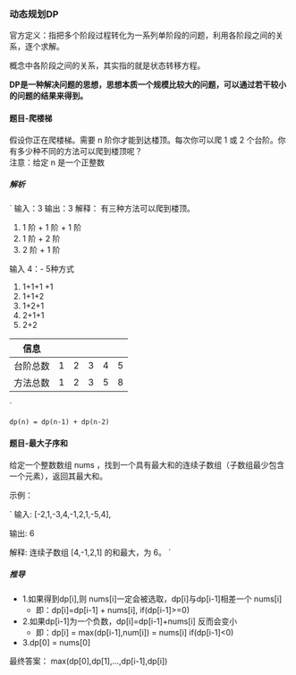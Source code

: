 ### 动态规划DP

官方定义：指把多个阶段过程转化为一系列单阶段的问题，利用各阶段之间的关系，逐个求解。

概念中各阶段之间的关系，其实指的就是状态转移方程。

**DP是一种解决问题的思想，思想本质一个规模比较大的问题，可以通过若干较小的问题的结果来得到。**

#### 题目-爬楼梯

假设你正在爬楼梯。需要 n 阶你才能到达楼顶。每次你可以爬 1 或 2 个台阶。你有多少种不同的方法可以爬到楼顶呢？       
注意：给定 n 是一个正整数

#####  解析

`
输入：3   输出：3  解释： 有三种方法可以爬到楼顶。
1.  1 阶 + 1 阶 + 1 阶
2.  1 阶 + 2 阶
3.  2 阶 + 1 阶

输入 4：- 5种方式
1.  1+1+1 +1
2.  1+1+2
3.  1+2+1
4.  2+1+1
5.  2+2

信息||||||
---|---|---|---|---|---|
台阶总数|1|2|3|4|5|6
方法总数|1|2|3|5|8|13
`

`
dp(n) = dp(n-1) + dp(n-2)
`

#### 题目-最大子序和

给定一个整数数组 nums ，找到一个具有最大和的连续子数组（子数组最少包含一个元素），返回其最大和。

示例：

`
输入: [-2,1,-3,4,-1,2,1,-5,4],

输出: 6

解释: 连续子数组 [4,-1,2,1] 的和最大，为 6。
`

##### 推导

- 1.如果得到dp[i],则 nums[i]一定会被选取，dp[i]与dp[i-1]相差一个 nums[i]
    - 即：dp[i]=dp[i-1] + nums[i], if(dp[i-1]>=0)
- 2.如果dp[i-1]为一个负数，dp[i]=dp[i-1]+nums[i]  反而会变小
    - 即：dp[i] = max(dp[i-1],num[i]) = nums[i] if(dp[i-1]<0)
- 3.dp[0] = nums[0]

最终答案： max(dp[0],dp[1],...,dp[i-1],dp[i])





